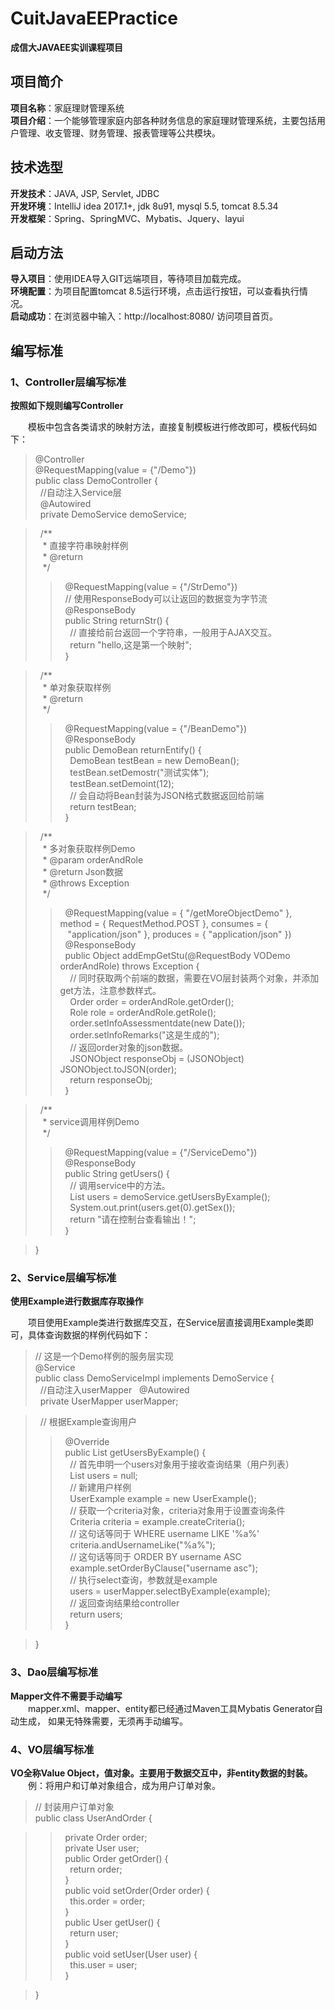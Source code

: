 # CuitJavaEEPractice
**成信大JAVAEE实训课程项目**

## 项目简介  
**项目名称**：家庭理财管理系统  
**项目介绍**：一个能够管理家庭内部各种财务信息的家庭理财管理系统，主要包括用户管理、收支管理、财务管理、报表管理等公共模块。  

## 技术选型
**开发技术**：JAVA, JSP, Servlet, JDBC  
**开发环境**：IntelliJ idea 2017.1+, jdk 8u91, mysql 5.5, tomcat 8.5.34  
**开发框架**：Spring、SpringMVC、Mybatis、Jquery、layui

## 启动方法
**导入项目**：使用IDEA导入GIT远端项目，等待项目加载完成。  
**环境配置**：为项目配置tomcat 8.5运行环境，点击运行按钮，可以查看执行情况。    
**启动成功**：在浏览器中输入：http://localhost:8080/ 访问项目首页。  

## 编写标准

### 1、Controller层编写标准  
  
**按照如下规则编写Controller**  
  
&emsp;&emsp;模板中包含各类请求的映射方法，直接复制模板进行修改即可，模板代码如下：  
  
> @Controller  
> @RequestMapping(value = {"/Demo"})  
> public class DemoController {  
> &nbsp;&nbsp;//自动注入Service层  
> &nbsp;&nbsp;@Autowired  
> &nbsp;&nbsp;private DemoService demoService;  

> &nbsp;&nbsp;/**  
> &nbsp;&nbsp; * 直接字符串映射样例  
> &nbsp;&nbsp; * @return  
> &nbsp;&nbsp; */  
>> &nbsp;&nbsp;@RequestMapping(value = {"/StrDemo"})  
> &nbsp;&nbsp;// 使用ResponseBody可以让返回的数据变为字节流  
> &nbsp;&nbsp;@ResponseBody  
> &nbsp;&nbsp;public String returnStr() {  
> &nbsp;&nbsp;&nbsp;&nbsp;// 直接给前台返回一个字符串，一般用于AJAX交互。  
> &nbsp;&nbsp;&nbsp;&nbsp;return "hello,这是第一个映射";  
> &nbsp;&nbsp;}  

> &nbsp;&nbsp;/**  
> &nbsp;&nbsp; * 单对象获取样例  
> &nbsp;&nbsp; * @return  
> &nbsp;&nbsp; */  
>> &nbsp;&nbsp;@RequestMapping(value = {"/BeanDemo"})  
> &nbsp;&nbsp;@ResponseBody  
> &nbsp;&nbsp;public DemoBean returnEntify() {  
> &nbsp;&nbsp;&nbsp;&nbsp;DemoBean testBean = new DemoBean();  
> &nbsp;&nbsp;&nbsp;&nbsp;testBean.setDemostr("测试实体");  
> &nbsp;&nbsp;&nbsp;&nbsp;testBean.setDemoint(12);  
> &nbsp;&nbsp;&nbsp;&nbsp;// 会自动将Bean封装为JSON格式数据返回给前端  
> &nbsp;&nbsp;&nbsp;&nbsp;return testBean;  
> &nbsp;&nbsp;}  

> &nbsp;&nbsp;/**  
> &nbsp;&nbsp; * 多对象获取样例Demo  
> &nbsp;&nbsp; * @param orderAndRole  
> &nbsp;&nbsp; * @return Json数据  
> &nbsp;&nbsp; * @throws Exception  
> &nbsp;&nbsp; */  
>> &nbsp;&nbsp;@RequestMapping(value = { "/getMoreObjectDemo" }, method = { RequestMethod.POST }, consumes = {  
> &nbsp;&nbsp;		"application/json" }, produces = { "application/json" })  
> &nbsp;&nbsp;@ResponseBody  
> &nbsp;&nbsp;public Object addEmpGetStu(@RequestBody VODemo orderAndRole) throws Exception {  
> &nbsp;&nbsp;&nbsp;&nbsp;// 同时获取两个前端的数据，需要在VO层封装两个对象，并添加get方法，注意参数样式。  
> &nbsp;&nbsp;&nbsp;&nbsp;Order order = orderAndRole.getOrder();  
> &nbsp;&nbsp;&nbsp;&nbsp;Role role = orderAndRole.getRole();  
> &nbsp;&nbsp;&nbsp;&nbsp;order.setInfoAssessmentdate(new Date());  
> &nbsp;&nbsp;&nbsp;&nbsp;order.setInfoRemarks("这是生成的");  
> &nbsp;&nbsp;&nbsp;&nbsp;// 返回order对象的json数据。  
> &nbsp;&nbsp;&nbsp;&nbsp;JSONObject responseObj = (JSONObject) JSONObject.toJSON(order);  
> &nbsp;&nbsp;&nbsp;&nbsp;return responseObj;  
> &nbsp;&nbsp;}  

> &nbsp;&nbsp;/**  
> &nbsp;&nbsp; * service调用样例Demo  
> &nbsp;&nbsp; */  
>> &nbsp;&nbsp;@RequestMapping(value = {"/ServiceDemo"})  
> &nbsp;&nbsp;@ResponseBody  
> &nbsp;&nbsp;public String getUsers() {  
> &nbsp;&nbsp;&nbsp;&nbsp;// 调用service中的方法。  
> &nbsp;&nbsp;&nbsp;&nbsp;List<User> users = demoService.getUsersByExample();  
> &nbsp;&nbsp;&nbsp;&nbsp;System.out.print(users.get(0).getSex());  
> &nbsp;&nbsp;&nbsp;&nbsp;return "请在控制台查看输出！";  
> &nbsp;&nbsp;} 

> }  


### 2、Service层编写标准  
  
**使用Example进行数据库存取操作**  
  
&emsp;&emsp;项目使用Example类进行数据库交互，在Service层直接调用Example类即可，具体查询数据的样例代码如下：
  
> // 这是一个Demo样例的服务层实现  
> @Service  
> public class DemoServiceImpl implements DemoService {  
> &nbsp;&nbsp;//自动注入userMapper
> &nbsp;&nbsp;@Autowired  
> &nbsp;&nbsp;private UserMapper userMapper;  

> &nbsp;&nbsp;// 根据Example查询用户  
>> &nbsp;&nbsp;@Override  
> &nbsp;&nbsp;public List<User> getUsersByExample() {  
> &nbsp;&nbsp;&nbsp;&nbsp;// 首先申明一个users对象用于接收查询结果（用户列表）  
> &nbsp;&nbsp;&nbsp;&nbsp;List<User> users = null;  
> &nbsp;&nbsp;&nbsp;&nbsp;// 新建用户样例  
> &nbsp;&nbsp;&nbsp;&nbsp;UserExample example = new UserExample();  
> &nbsp;&nbsp;&nbsp;&nbsp;// 获取一个criteria对象，criteria对象用于设置查询条件  
> &nbsp;&nbsp;&nbsp;&nbsp;Criteria criteria = example.createCriteria();  
> &nbsp;&nbsp;&nbsp;&nbsp;// 这句话等同于 WHERE username LIKE '%a%'  
> &nbsp;&nbsp;&nbsp;&nbsp;criteria.andUsernameLike("%a%");   
> &nbsp;&nbsp;&nbsp;&nbsp;// 这句话等同于 ORDER BY username ASC   
> &nbsp;&nbsp;&nbsp;&nbsp;example.setOrderByClause("username asc");  
> &nbsp;&nbsp;&nbsp;&nbsp;// 执行select查询，参数就是example  
> &nbsp;&nbsp;&nbsp;&nbsp;users = userMapper.selectByExample(example);  
> &nbsp;&nbsp;&nbsp;&nbsp;// 返回查询结果给controller  
> &nbsp;&nbsp;&nbsp;&nbsp;return users;  
> &nbsp;&nbsp;}  

> }  

### 3、Dao层编写标准  
**Mapper文件不需要手动编写**  
&emsp;&emsp;mapper.xml、mapper、entity都已经通过Maven工具Mybatis Generator自动生成， 如果无特殊需要，无须再手动编写。
  
### 4、VO层编写标准
**VO全称Value Object，值对象。主要用于数据交互中，非entity数据的封装。**  
&emsp;&emsp;例：将用户和订单对象组合，成为用户订单对象。
>// 封装用户订单对象  
>public class UserAndOrder {  

>>	&nbsp;&nbsp;private Order order;  
>>	&nbsp;&nbsp;private User user;  
>>	&nbsp;&nbsp;public Order getOrder() {  
>>	&nbsp;&nbsp;&nbsp;&nbsp;return order;  
>>	&nbsp;&nbsp;}  
>>	&nbsp;&nbsp;public void setOrder(Order order) {  
>>	&nbsp;&nbsp;&nbsp;&nbsp;this.order = order;  
>>	&nbsp;&nbsp;}  
>>	&nbsp;&nbsp;public User getUser() {  
>>	&nbsp;&nbsp;&nbsp;&nbsp;return user;  
>>	&nbsp;&nbsp;}  
>>	&nbsp;&nbsp;public void setUser(User user) {  
>>	&nbsp;&nbsp;&nbsp;&nbsp;this.user = user;  
>>	&nbsp;&nbsp;}  

>}  
